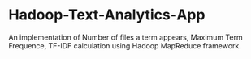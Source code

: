 # Hadoop-Text-Analytics-App

An implementation of Number of files a term appears, Maximum Term Frequence, TF-IDF calculation using Hadoop MapReduce framework.

